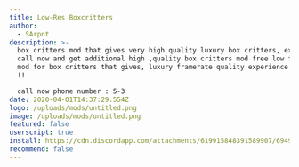 ```yaml
---
title: Low-Res Boxcritters
author:
  - SArpnt
description: >-
  box critters mod that gives very high quality luxury box critters, experience
  call now and get additional high ,quality box critters mod free low framerate
  mod for box critters that gives, luxury framerate quality experience for free
  !!

  call now phone number : 5-3
date: 2020-04-01T14:37:29.554Z
logo: /uploads/mods/untitled.png
image: /uploads/mods/untitled.png
featured: false
userscript: true
install: https://cdn.discordapp.com/attachments/619915848391589907/694915144857288824/Low-Res_boxcritters.user.js
recommend: false
---
```

